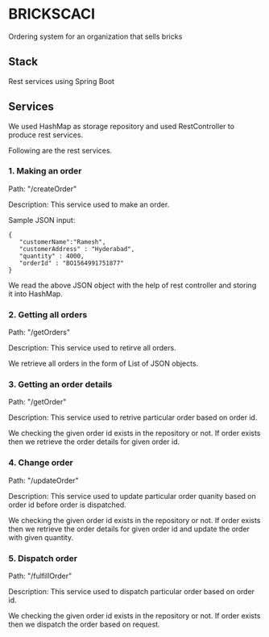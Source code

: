 # BRICKSCACI
Ordering system for an organization that sells bricks
## Stack
Rest services using Spring Boot

## Services
We used HashMap as storage repository and used RestController to produce rest services.

Following are the rest services.

### 1. Making an order 

   Path: "/createOrder"
 
  Description: This service used to make an order.
  
 Sample JSON input:
 ```
 {
	"customerName":"Ramesh",
	"customerAddress" : "Hyderabad",
	"quantity" : 4000,
	"orderId" : "BO1564991751877"
}
```
We read the above JSON object with the help of rest controller and storing it into HashMap.

### 2. Getting all orders 

  Path: "/getOrders"
 
  Description: This service used to retirve all orders.
  
  We retrieve all orders in the form of List of JSON objects.
  
### 3. Getting an order details 

   Path: "/getOrder"
 
  Description: This service used to retrive particular order based on order id.
  
  We checking the given order id exists in the repository or not. If order exists then we retrieve the order details 
  for given order id.
  
### 4. Change order

   Path: "/updateOrder"
 
  Description: This service used to update particular order quanity based on order id before order is dispatched.
  
  We checking the given order id exists in the repository or not. If order exists then we retrieve the order details 
  for given order id and update the order with given quantity.
  
### 5. Dispatch order

   Path: "/fulfillOrder"
 
  Description: This service used to dispatch particular order based on order id.
  
  We checking the given order id exists in the repository or not. If order exists then we dispatch the order based on request.
